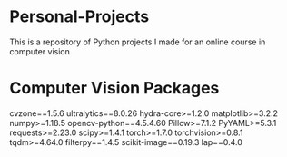# Personal-Projects
This is a repository of Python projects I made for an online course in computer vision

# Computer Vision Packages
cvzone==1.5.6
ultralytics==8.0.26
hydra-core>=1.2.0
matplotlib>=3.2.2
numpy>=1.18.5
opencv-python==4.5.4.60
Pillow>=7.1.2
PyYAML>=5.3.1
requests>=2.23.0
scipy>=1.4.1
torch>=1.7.0
torchvision>=0.8.1
tqdm>=4.64.0
filterpy==1.4.5
scikit-image==0.19.3
lap==0.4.0

